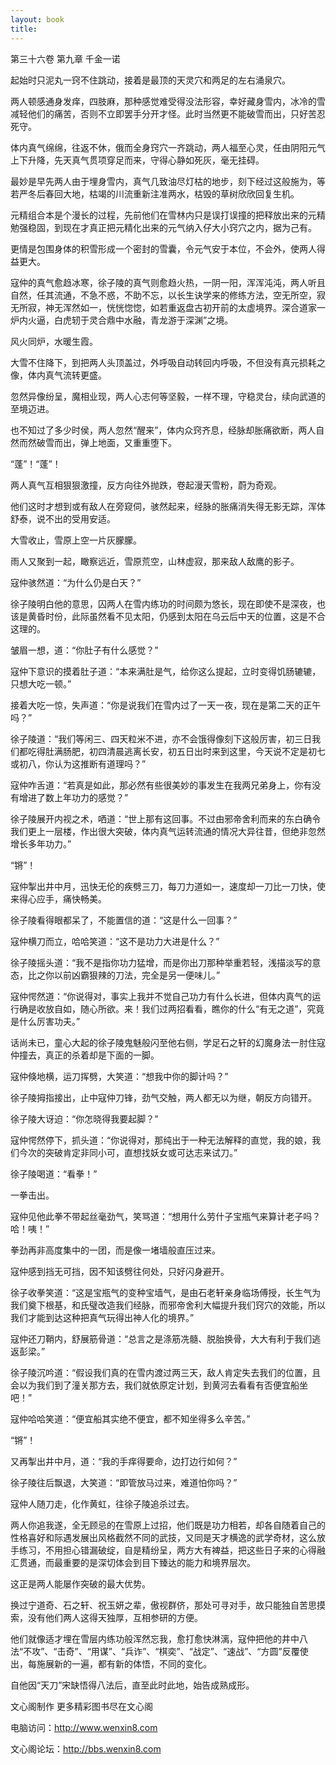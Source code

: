 ```yaml
---
layout: book
title:
---
```

第三十六卷 第九章 千金一诺

起始时只泥丸一窍不住跳动，接着是最顶的天灵穴和两足的左右涌泉穴。

两人顿感通身发痒，四肢麻，那种感觉难受得没法形容，幸好藏身雪内，冰冷的雪减轻他们的痛苦，否则不立即罢手分开才怪。此时当然更不能破雪而出，只好苦忍死守。

体内真气绵绵，往返不休，俄而全身窍穴一齐跳动，两人福至心灵，任由阴阳元气上下升降，先天真气贯项穿足而来，守得心静如死灰，毫无挂碍。

最妙是早先两人由于埋身雪内，真气几致油尽灯枯的地步，刻下经过这般施为，等若严冬后春回大地，枯竭的川流重新注准两水，枯毁的草树欣欣回复生机。

元精组合本是个漫长的过程，先前他们在雪林内只是误打误撞的把释放出来的元精勉强稳固，到现在才真正把元精化出来的元气纳入仔大小窍穴之内，据为己有。

更情是包围身体的积雪形成一个密封的雪囊，令元气安于本位，不会外，使两人得益更大。

寇仲的真气愈趋冰寒，徐子陵的真气则愈趋火热，一阴一阳，浑浑沌沌，两人听且自然，任其流通，不急不惑，不助不忘，以长生诀学来的修练方法，空无所空，寂无所寂，神无浑然如一，恍恍惚惚，如若重返盘古初开前的太虚境界。深合道家一炉内火逼，白虎轫于灵合鼎中水融，青龙游于深渊”之境。

风火同炉，水暖生霞。

大雪不住降下，到把两人头顶盖过，外呼吸自动转回内呼吸，不但没有真元损耗之像，体内真气流转更盛。

忽然异像纷呈，魔相业现，两人心志何等坚毅，一样不理，守稳灵台，续向武道的至境迈进。

也不知过了多少时侯，两人忽然“醒来”，体内众窍齐息，经脉却胀痛欲断，两人自然而然破雪而出，弹上地面，又重重堕下。

“蓬”！“蓬”！

两人真气互相狠狠激撞，反方向往外抛跌，卷起漫天雪粉，蔚为奇观。

他们这时才想到或有敌人在旁窥伺，骇然起来，经脉的胀痛消失得无影无踪，浑体舒泰，说不出的受用安适。

大雪收止，雪原上空一片灰朦朦。

雨人又聚到一起，瞰察远近，雪原荒空，山林虚寂，那来敌人敌鹰的影子。

寇仲骇然道：“为什么仍是白天？”

徐子陵明白他的意思，囚两人在雪内练功的时间颇为悠长，现在即使不是深夜，也该是黄昏时份，此际虽然看不见太阳，仍感到太阳在乌云后中天的位置，这是不合这理的。

皱眉一想，道：“你肚子有什么感觉？”

寇仲下意识的摸着肚子道：“本来满肚是气，给你这么提起，立时变得饥肠辘辘，只想大吃一顿。”

接着大吃一惊，失声道：“你是说我们在雪内过了一天一夜，现在是第二天的正午吗？”

徐子陵道：“我们等闲三、四天粒米不进，亦不会饿得像刻下这般厉害，初三日我们都吃得肚满肠肥，初四清晨逃离长安，初五日出时来到这里，今天说不定是初七或初八，你认为这推断有道理吗？”

寇仲咋舌道：“若真是如此，那必然有些很美妙的事发生在我两兄弟身上，你有没有增进了数上年功力的感觉？”

徐子陵展开内视之术，哂道：“世上那有这回事。不过由邪帝舍利而来的东白确令我们更上一层楼，作出很大突破，体内真气运转流通的情况大异往昔，但绝非忽然增长多年功力。”

“锵”！

寇仲掣出井中月，迅快无伦的疾劈三刀，每刀力道如一，速度却一刀比一刀快，使来得心应手，痛快畅美。

徐子陵看得眼都呆了，不能置信的道：“这是什么一回事？”

寇仲横刀而立，哈哈笑道：“这不是功力大进是什么？”

徐子陵摇头道：“我不是指你功力猛增，而是你出刀那种举重若轻，浅描淡写的意态，比之你以前凶霸狠辣的刀法，完全是另一便味儿。”

寇仲愕然道：“你说得对，事实上我并不觉自己功力有什么长进，但体内真气的运行确是收放自如，随心所欲。来！我们过两招看看，瞧你的什么“有无之道”，究竟是什么厉害功夫。”

话尚未已，童心大起的徐子陵鬼魅般闪至他右侧，学足石之轩的幻魔身法一肘住寇仲撞去，真正的杀着却是下面的一脚。

寇仲倏地横，运刀挥劈，大笑道：“想我中你的脚计吗？”

徐子陵拇指接出，止中寇仲刀锋，劲气交触，两人都无以为继，朝反方向错开。

徐子陵大讶迫：“你怎晓得我要起脚？”

寇仲愕然停下，抓头道：“你说得对，那纯出于一种无法解释的直觉，我的娘，我们今次的突破肯定非同小可，直想找妖女或可达志来试刀。”

徐子陵喝道：“看拳！”

一拳击出。

寇仲见他此拳不带起丝毫劲气，笑骂道：“想用什么劳什子宝瓶气来算计老子吗？哈！咦！”

拳劲再非高度集中的一团，而是像一堵墙般直压过来。

寇仲感到挡无可挡，因不知该劈往何处，只好闪身避开。

徐子收拳笑道：“这是宝瓶气的变种宝墙气，是由石老轩亲身临场傅授，长生气为我们奠下根基，和氏璧改造我们经脉，而邪帝舍利大幅提升我们窍穴的效能，所以我们才能到达这种把真气玩得出神人化的境界。”

寇仲还刀鞘内，舒展筋骨道：“总言之是涤筋冼髓、脱胎换骨，大大有利于我们逃返彭梁。”

徐子陵沉吟道：“假设我们真的在雪内渡过两三天，敌人肯定失去我们的位置，且会以为我们到了潼关那方去，我们就依原定计划，到黄河去看看有否便宜船坐吧！”

寇仲哈哈笑道：“便宜船其实绝不便宜，都不知坐得多么辛苦。”

“锵”！

又再掣出井中月，道：“我的手痒得要命，边打边行如何？”

徐子陵往后飘退，大笑道：“即管放马过来，难道怕你吗？”

寇仲人随刀走，化作黄虹，往徐子陵追杀过去。

两人你追我遂，全无顾忌的在雪原上过招，他们既是功力相若，却各自随着自己的性格喜好和际遇发展出风格截然不同的武技，又同是天才横逸的武学奇材，这么放手练习，不用担心错漏破绽，自是精纷呈，两方大有裨益，把这些日子来的心得融汇贯通，而最重要的是深切体会到目下臻达的能力和境界层次。

这正是两人能屡作突破的最大优势。

换过宁道奇、石之轩、祝玉妍之辈，傲视群侪，那处可寻对手，故只能独自苦思摸索，没有他们两人这得天独厚，互相参研的方便。

他们就像适才埋在雪层内练功般浑然忘我，愈打愈快淋漓，寇仲把他的井中八法“不攻”、“击奇”、“用谋”、“兵诈”、“棋奕”、“战定”、“速战”、“方圆”反覆使出，每施展新的一遍，都有新的体悟，不同的变化。

自他因“天刀”宋缺悟得八法后，直至此时此地，始告成熟成形。

文心阁制作 更多精彩图书尽在文心阁

电脑访问：http://www.wenxin8.com

文心阁论坛：http://bbs.wenxin8.com